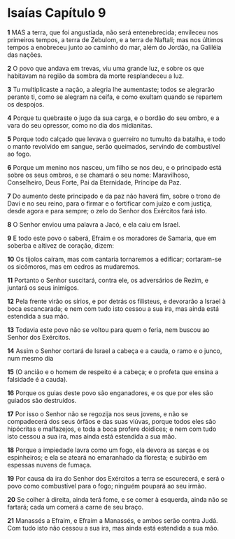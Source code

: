 # Isaías Capítulo 9

**1** 	MAS a terra, que foi angustiada, não será entenebrecida; envileceu nos primeiros tempos, a terra de Zebulom, e a terra de Naftali; mas nos últimos tempos a enobreceu junto ao caminho do mar, além do Jordão, na Galiléia das nações.

**2** 	O povo que andava em trevas, viu uma grande luz, e sobre os que habitavam na região da sombra da morte resplandeceu a luz.

**3** 	Tu multiplicaste a nação, a alegria lhe aumentaste; todos se alegrarão perante ti, como se alegram na ceifa, e como exultam quando se repartem os despojos.

**4** 	Porque tu quebraste o jugo da sua carga, e o bordão do seu ombro, e a vara do seu opressor, como no dia dos midianitas.

**5** 	Porque todo calçado que levava o guerreiro no tumulto da batalha, e todo o manto revolvido em sangue, serão queimados, servindo de combustível ao fogo.

**6** 	Porque um menino nos nasceu, um filho se nos deu, e o principado está sobre os seus ombros, e se chamará o seu nome: Maravilhoso, Conselheiro, Deus Forte, Pai da Eternidade, Príncipe da Paz.

**7** 	Do aumento deste principado e da paz não haverá fim, sobre o trono de Davi e no seu reino, para o firmar e o fortificar com juízo e com justiça, desde agora e para sempre; o zelo do Senhor dos Exércitos fará isto.

**8** 	O Senhor enviou uma palavra a Jacó, e ela caiu em Israel.

**9** 	E todo este povo o saberá, Efraim e os moradores de Samaria, que em soberba e altivez de coração, dizem:

**10** 	Os tijolos caíram, mas com cantaria tornaremos a edificar; cortaram-se os sicômoros, mas em cedros as mudaremos.

**11** 	Portanto o Senhor suscitará, contra ele, os adversários de Rezim, e juntará os seus inimigos.

**12** 	Pela frente virão os sírios, e por detrás os filisteus, e devorarão a Israel à boca escancarada; e nem com tudo isto cessou a sua ira, mas ainda está estendida a sua mão.

**13** 	Todavia este povo não se voltou para quem o feria, nem buscou ao Senhor dos Exércitos.

**14** 	Assim o Senhor cortará de Israel a cabeça e a cauda, o ramo e o junco, num mesmo dia

**15** 	(O ancião e o homem de respeito é a cabeça; e o profeta que ensina a falsidade é a cauda).

**16** 	Porque os guias deste povo são enganadores, e os que por eles são guiados são destruídos.

**17** 	Por isso o Senhor não se regozija nos seus jovens, e não se compadecerá dos seus órfãos e das suas viúvas, porque todos eles são hipócritas e malfazejos, e toda a boca profere doidices; e nem com tudo isto cessou a sua ira, mas ainda está estendida a sua mão.

**18** 	Porque a impiedade lavra como um fogo, ela devora as sarças e os espinheiros; e ela se ateará no emaranhado da floresta; e subirão em espessas nuvens de fumaça.

**19** 	Por causa da ira do Senhor dos Exércitos a terra se escurecerá, e será o povo como combustível para o fogo; ninguém poupará ao seu irmão.

**20** 	Se colher à direita, ainda terá fome, e se comer à esquerda, ainda não se fartará; cada um comerá a carne de seu braço.

**21** 	Manassés a Efraim, e Efraim a Manassés, e ambos serão contra Judá. Com tudo isto não cessou a sua ira, mas ainda está estendida a sua mão.

